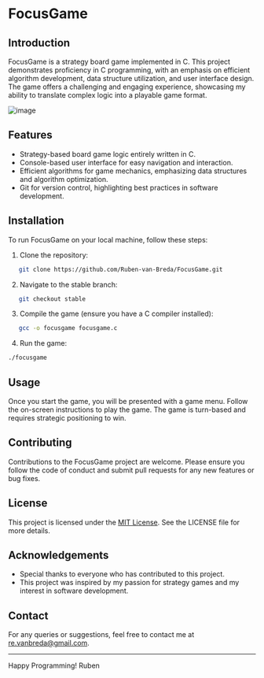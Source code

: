 # FocusGame

## Introduction
FocusGame is a strategy board game implemented in C. This project demonstrates proficiency in C programming, with an emphasis on efficient algorithm development, data structure utilization, and user interface design. The game offers a challenging and engaging experience, showcasing my ability to translate complex logic into a playable game format.

![image](https://github.com/Ruben-van-Breda/FocusGame/assets/15136241/c703daf3-5a65-46b2-bb38-271d2cf5cbf4)


## Features
- Strategy-based board game logic entirely written in C.
- Console-based user interface for easy navigation and interaction.
- Efficient algorithms for game mechanics, emphasizing data structures and algorithm optimization.
- Git for version control, highlighting best practices in software development.

## Installation
To run FocusGame on your local machine, follow these steps:

1. Clone the repository:
```bash
   git clone https://github.com/Ruben-van-Breda/FocusGame.git
```
2. Navigate to the stable branch:
```bash
   git checkout stable
```
3. Compile the game (ensure you have a C compiler installed):
```bash
   gcc -o focusgame focusgame.c
```
4. Run the game:
```bash
./focusgame
```


## Usage
Once you start the game, you will be presented with a game menu. Follow the on-screen instructions to play the game. The game is turn-based and requires strategic positioning to win.

## Contributing
Contributions to the FocusGame project are welcome. Please ensure you follow the code of conduct and submit pull requests for any new features or bug fixes.

## License
This project is licensed under the [MIT License](LICENSE). See the LICENSE file for more details.

## Acknowledgements
- Special thanks to everyone who has contributed to this project.
- This project was inspired by my passion for strategy games and my interest in software development.

## Contact
For any queries or suggestions, feel free to contact me at [re.vanbreda@gmail.com](mailto:re.vanbreda@gmail.com).

---

Happy Programming!
Ruben


